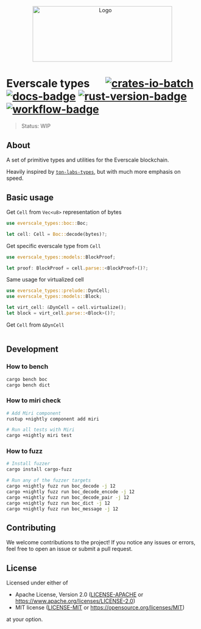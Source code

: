 <p align="center">
  <a href="https://github.com/venom-blockchain/developer-program">
    <img src="https://raw.githubusercontent.com/venom-blockchain/developer-program/main/vf-dev-program.png" alt="Logo" width="366.8" height="146.4">
  </a>
</p>

# Everscale types &emsp; [![crates-io-batch]][crates-io-link] [![docs-badge]][docs-url] [![rust-version-badge]][rust-version-link] [![workflow-badge]][workflow-link]

[crates-io-batch]: https://img.shields.io/crates/v/everscale-types.svg

[crates-io-link]: https://crates.io/crates/everscale-types

[docs-badge]: https://docs.rs/everscale-types/badge.svg

[docs-url]: https://docs.rs/everscale-types

[rust-version-badge]: https://img.shields.io/badge/rustc-1.65+-lightgray.svg

[rust-version-link]: https://blog.rust-lang.org/2022/11/03/Rust-1.65.0.html

[workflow-badge]: https://img.shields.io/github/actions/workflow/status/broxus/everscale-types/master.yml?branch=master

[workflow-link]: https://github.com/broxus/everscale-types/actions?query=workflow%3Amaster

> Status: WIP

## About

A set of primitive types and utilities for the Everscale blockchain.

Heavily inspired by [`ton-labs-types`](https://github.com/tonlabs/ton-labs-types),
but with much more emphasis on speed.

## Basic usage

Get `Cell` from `Vec<u8>` representation of bytes
```rust
use everscale_types::boc::Boc;

let cell: Cell = Boc::decode(bytes)?;
```
Get specific everscale type from `Cell`
```rust
use everscale_types::models::BlockProof;

let proof: BlockProof = cell.parse::<BlockProof>()?;
```
Same usage for virtualized cell
```rust
use everscale_types::prelude::DynCell;
use everscale_types::models::Block;

let virt_cell: &DynCell = cell.virtualize();
let block = virt_cell.parse::<Block>()?;
```

Get `Cell` from `&DynCell`
```rust


```

## Development

### How to bench

```bash
cargo bench boc
cargo bench dict
```

### How to miri check

```bash
# Add Miri component
rustup +nightly component add miri

# Run all tests with Miri
cargo +nightly miri test
```

### How to fuzz

```bash
# Install fuzzer
cargo install cargo-fuzz

# Run any of the fuzzer targets
cargo +nightly fuzz run boc_decode -j 12
cargo +nightly fuzz run boc_decode_encode -j 12
cargo +nightly fuzz run boc_decode_pair -j 12
cargo +nightly fuzz run boc_dict -j 12
cargo +nightly fuzz run boc_message -j 12
```

## Contributing

We welcome contributions to the project! If you notice any issues or errors, feel free to open an issue or submit a pull request.

## License

Licensed under either of

* Apache License, Version 2.0 ([LICENSE-APACHE](LICENSE-APACHE) or <https://www.apache.org/licenses/LICENSE-2.0>)
* MIT license ([LICENSE-MIT](LICENSE-MIT) or <https://opensource.org/licenses/MIT>)

at your option.
